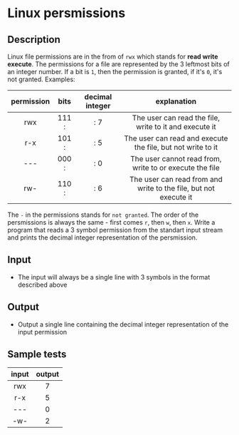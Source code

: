 # Linux persmissions

## Description

Linux file permissions are in the from of `rwx` which stands for **read write execute**. The permissions for a file are represented by the 3 leftmost bits of an integer number. If a bit is `1`, then the permission is granted, if it's `0`, it's not granted. Examples:

| permission | bits | decimal integer | explanation |
|:----------:|:----:|:---------------:|:-----------:|
| rwx        | 111 :|: 7              | The user can read the file, write to it and execute it |
| r-x        | 101 :|: 5              | The user can read and execute the file, but not write to it |
| ---        | 000 :|: 0              | The user cannot read from, write to or execute the file |
| rw-        | 110 :|: 6              | The user can read from and write to the file, but not execute it |

The `-` in the permissions stands for `not granted`. The order of the persmissions is always the same - first comes `r`, then `w`, then `x`. Write a program that reads a 3 symbol permission from the standart input stream and prints the decimal integer representation of the persmission.

## Input
- The input will always be a single line with 3 symbols in the format described above

## Output
- Output a single line containing the decimal integer representation of the input permission

## Sample tests

| input | output |
|:-----:|:------:|
| rwx   | 7      |
| r-x   | 5      |
| ---   | 0      |
| -w-   | 2      |
